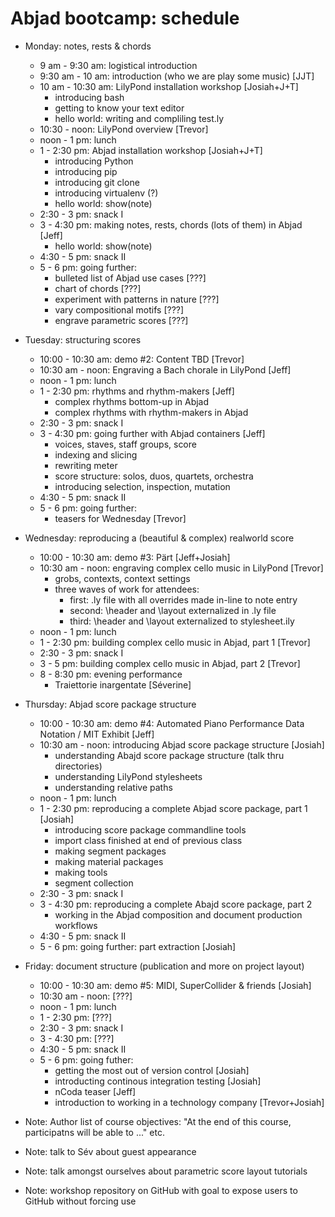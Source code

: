 Abjad bootcamp: schedule
========================

* Monday: notes, rests & chords
    * 9 am - 9:30 am: logistical introduction
    * 9:30 am - 10 am: introduction (who we are play some music) [JJT]
    * 10 am - 10:30 am: LilyPond installation workshop [Josiah+J+T]
        * introducing bash
        * getting to know your text editor
        * hello world: writing and compliling test.ly
    * 10:30 - noon: LilyPond overview [Trevor]
    * noon - 1 pm: lunch
    * 1 - 2:30 pm: Abjad installation workshop [Josiah+J+T]
        * introducing Python
        * introducing pip
        * introducing git clone
        * introducing virtualenv (?)
        * hello world: show(note)
    * 2:30 - 3 pm: snack I
    * 3 - 4:30 pm: making notes, rests, chords (lots of them) in Abjad [Jeff]
        * hello world: show(note)
    * 4:30  - 5 pm: snack II
    * 5 - 6 pm: going further:
        * bulleted list of Abjad use cases [???]
        * chart of chords [???]
        * experiment with patterns in nature [???]
        * vary compositional motifs [???]
        * engrave parametric scores [???]

* Tuesday: structuring scores
    * 10:00 - 10:30 am: demo #2: Content TBD [Trevor]
    * 10:30 am - noon: Engraving a Bach chorale in LilyPond [Jeff]
    * noon - 1 pm: lunch
    * 1 - 2:30 pm: rhythms and rhythm-makers [Jeff]
        * complex rhythms bottom-up in Abjad
        * complex rhythms with rhythm-makers in Abjad
    * 2:30 - 3 pm: snack I
    * 3 - 4:30 pm: going further with Abjad containers [Jeff]
        * voices, staves, staff groups, score
        * indexing and slicing
        * rewriting meter
        * score structure: solos, duos, quartets, orchestra
        * introducing selection, inspection, mutation
    * 4:30  - 5 pm: snack II
    * 5 - 6 pm: going further:
        * teasers for Wednesday [Trevor]

* Wednesday: reproducing a (beautiful & complex) realworld score
    * 10:00 - 10:30 am: demo #3: Pärt [Jeff+Josiah]
    * 10:30 am - noon: engraving complex cello music in LilyPond [Trevor]
        * grobs, contexts, context settings
        * three waves of work for attendees:
            * first: .ly file with all overrides made in-line to note entry
            * second: \header and \layout externalized in .ly file
            * third: \header and \layout externalized to stylesheet.ily
    * noon - 1 pm: lunch
    * 1 - 2:30 pm: building complex cello music in Abjad, part 1 [Trevor]
    * 2:30 - 3 pm: snack I
    * 3 - 5 pm: building complex cello music in Abjad, part 2 [Trevor]
    * 8 - 8:30 pm: evening performance
        * Traiettorie inargentate [Séverine]

* Thursday: Abjad score package structure
    * 10:00 - 10:30 am: demo #4: Automated Piano Performance Data Notation / MIT Exhibit  [Jeff]
    * 10:30 am - noon: introducing Abjad score package structure [Josiah]
        * understanding Abajd score package structure (talk thru directories)
        * understanding LilyPond stylesheets
        * understanding relative paths
    * noon - 1 pm: lunch
    * 1 - 2:30 pm: reproducing a complete Abjad score package, part 1 [Josiah]
        * introducing score package commandline tools
        * import class finished at end of previous class
        * making segment packages
        * making material packages
        * making tools
        * segment collection
    * 2:30 - 3 pm: snack I
    * 3 - 4:30 pm: reproducing a complete Abajd score package, part 2
        * working in the Abjad composition and document production workflows
    * 4:30 - 5 pm: snack II
    * 5 - 6 pm: going further: part extraction [Josiah]

* Friday: document structure (publication and more on project layout)
    * 10:00 - 10:30 am: demo #5: MIDI, SuperCollider & friends [Josiah]
    * 10:30 am - noon: [???]
    * noon - 1 pm: lunch
    * 1 - 2:30 pm: [???]
    * 2:30 - 3 pm: snack I
    * 3 - 4:30 pm: [???]
    * 4:30  - 5 pm: snack II
    * 5 - 6 pm: going futher:
        * getting the most out of version control [Josiah]
        * introducting continous integration testing [Josiah]
        * nCoda teaser [Jeff]
        * introduction to working in a technology company [Trevor+Josiah]

* Note: Author list of course objectives: "At the end of this course,
  participatns will be able to ..." etc.

* Note: talk to Sév about guest appearance

* Note: talk amongst ourselves about parametric score layout tutorials

* Note: workshop repository on GitHub with goal to expose users to GitHub 
    without forcing use
